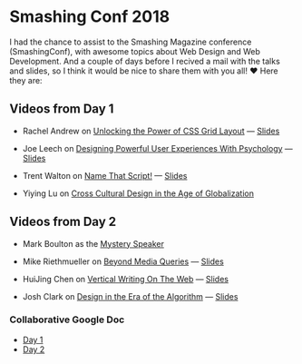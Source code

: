 # Smashing Conf 2018

I had the chance to assist to the Smashing Magazine conference (SmashingConf), with awesome topics about Web Design and Web Development. And a couple of days before I recived a mail with the talks and slides, so I think it would be nice to share them with you all! :heart: Here they are:

## Videos from Day 1

- Rachel Andrew on [Unlocking the Power of CSS Grid Layout](https://smashingmagazine.us1.list-manage.com/track/click?u=16b832d9ad4b28edf261f34df&id=ea0d4de5cb&e=130a5e5ca5) — [Slides](https://smashingmagazine.us1.list-manage.com/track/click?u=16b832d9ad4b28edf261f34df&id=fad20ecc48&e=130a5e5ca5)

- Joe Leech on [Designing Powerful User Experiences With Psychology](https://smashingmagazine.us1.list-manage.com/track/click?u=16b832d9ad4b28edf261f34df&id=ea0d4de5cb&e=130a5e5ca5) — [Slides](https://smashingmagazine.us1.list-manage.com/track/click?u=16b832d9ad4b28edf261f34df&id=ec3ed1bd14&e=130a5e5ca5)

- Trent Walton on [Name That Script!](https://smashingmagazine.us1.list-manage.com/track/click?u=16b832d9ad4b28edf261f34df&id=31e10d0a9b&e=130a5e5ca5) — [Slides](https://smashingmagazine.us1.list-manage.com/track/click?u=16b832d9ad4b28edf261f34df&id=08066a4c59&e=130a5e5ca5)

- Yiying Lu on [Cross Cultural Design in the Age of Globalization](https://smashingmagazine.us1.list-manage.com/track/click?u=16b832d9ad4b28edf261f34df&id=637243503a&e=130a5e5ca5)

## Videos from Day 2

- Mark Boulton as the [Mystery Speaker](https://smashingmagazine.us1.list-manage.com/track/click?u=16b832d9ad4b28edf261f34df&id=6e0516da46&e=130a5e5ca5)

- Mike Riethmueller on [Beyond Media Queries](https://smashingmagazine.us1.list-manage.com/track/click?u=16b832d9ad4b28edf261f34df&id=9d47a3ca83&e=130a5e5ca5) — [Slides](https://smashingmagazine.us1.list-manage.com/track/click?u=16b832d9ad4b28edf261f34df&id=cfdea52dbd&e=130a5e5ca5)

- HuiJing Chen on [Vertical Writing On The Web](https://smashingmagazine.us1.list-manage.com/track/click?u=16b832d9ad4b28edf261f34df&id=395e8d83a4&e=130a5e5ca5) — [Slides](https://smashingmagazine.us1.list-manage.com/track/click?u=16b832d9ad4b28edf261f34df&id=ac4c091e91&e=130a5e5ca5)

- Josh Clark on [Design in the Era of the Algorithm](https://smashingmagazine.us1.list-manage.com/track/click?u=16b832d9ad4b28edf261f34df&id=000035f7cb&e=130a5e5ca5) — [Slides](https://smashingmagazine.us1.list-manage.com/track/click?u=16b832d9ad4b28edf261f34df&id=9dc602f8a6&e=130a5e5ca5)

### Collaborative Google Doc

- [Day 1](https://smashingmagazine.us1.list-manage.com/track/click?u=16b832d9ad4b28edf261f34df&id=e08d9fd59c&e=130a5e5ca5)
- [Day 2](https://smashingmagazine.us1.list-manage.com/track/click?u=16b832d9ad4b28edf261f34df&id=cba32cff46&e=130a5e5ca5)
